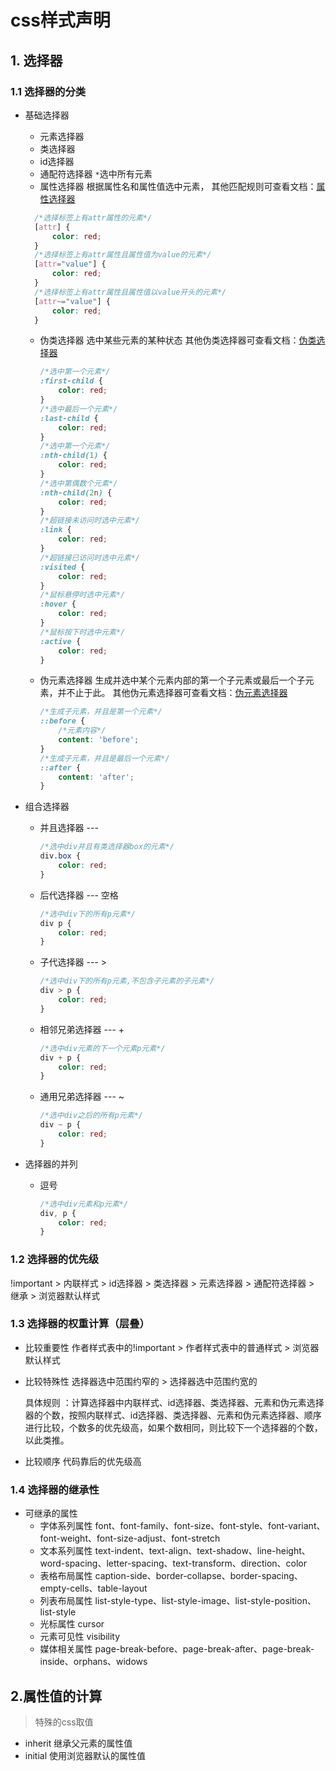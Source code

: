 # css样式声明

## 1. 选择器

### 1.1 选择器的分类

- 基础选择器
  - 元素选择器
  - 类选择器
  - id选择器
  - 通配符选择器
    `*`选中所有元素
  - 属性选择器
    根据属性名和属性值选中元素，
    其他匹配规则可查看文档：[属性选择器](https://developer.mozilla.org/zh-CN/docs/Web/CSS/Attribute_selectors)
  ```css
    /*选择标签上有attr属性的元素*/
    [attr] {
        color: red;
    }
    /*选择标签上有attr属性且属性值为value的元素*/
    [attr="value"] {
        color: red;
    }
    /*选择标签上有attr属性且属性值以value开头的元素*/
    [attr~="value"] {
        color: red;
    }
   ```
  - 伪类选择器
    选中某些元素的某种状态
    其他伪类选择器可查看文档：[伪类选择器](https://developer.mozilla.org/zh-CN/docs/Web/CSS/Pseudo-classes)
    ```css
    /*选中第一个元素*/
    :first-child {
        color: red;
    }
    /*选中最后一个元素*/
    :last-child {
        color: red;
    }
    /*选中第一个元素*/
    :nth-child(1) {
        color: red;
    }
    /*选中第偶数个元素*/
    :nth-child(2n) {
        color: red;
    }
    /*超链接未访问时选中元素*/
    :link {
        color: red;
    }
    /*超链接已访问时选中元素*/
    :visited {
        color: red;
    }
    /*鼠标悬停时选中元素*/
    :hover {
        color: red;
    }
    /*鼠标按下时选中元素*/
    :active {
        color: red;
    }
    ```
  - 伪元素选择器
    生成并选中某个元素内部的第一个子元素或最后一个子元素，并不止于此。
    其他伪元素选择器可查看文档：[伪元素选择器](https://developer.mozilla.org/zh-CN/docs/Web/CSS/Pseudo-elements)
    ```css
    /*生成子元素，并且是第一个元素*/
    ::before {
        /*元素内容*/
        content: 'before';
    }
    /*生成子元素，并且是最后一个元素*/
    ::after {
        content: 'after';
    }
    ```
    
- 组合选择器
  - 并且选择器 --- 
    ```css
    /*选中div并且有类选择器box的元素*/
    div.box {
        color: red;
    }
    ```
  - 后代选择器 --- 空格
    ```css
    /*选中div下的所有p元素*/
    div p {
        color: red;
    }
    ```
  - 子代选择器 --- >
    ```css
    /*选中div下的所有p元素,不包含子元素的子元素*/
    div > p {
        color: red;
    }
    ```
  - 相邻兄弟选择器 --- +
    ```css
    /*选中div元素的下一个元素p元素*/
    div + p {
        color: red;
    }
    ```
  - 通用兄弟选择器 --- ~
    ```css
    /*选中div之后的所有p元素*/
    div ~ p {
        color: red;
    }
    ```
- 选择器的并列
    - 逗号
        ```css
        /*选中div元素和p元素*/
        div, p {
            color: red;
        }
        ```

### 1.2 选择器的优先级
!important > 内联样式 > id选择器 > 类选择器 > 元素选择器 > 通配符选择器 > 继承 > 浏览器默认样式

### 1.3 选择器的权重计算（层叠）
- 比较重要性
  作者样式表中的!important > 作者样式表中的普通样式 > 浏览器默认样式
- 比较特殊性
  选择器选中范围约窄的 > 选择器选中范围约宽的
  
  具体规则 ：计算选择器中内联样式、id选择器、类选择器、元素和伪元素选择器的个数，按照内联样式、id选择器、类选择器、元素和伪元素选择器、顺序进行比较，个数多的优先级高，如果个数相同，则比较下一个选择器的个数，以此类推。 
- 比较顺序 
  代码靠后的优先级高
  

### 1.4 选择器的继承性
- 可继承的属性
  - 字体系列属性
        font、font-family、font-size、font-style、font-variant、font-weight、font-size-adjust、font-stretch
  - 文本系列属性
        text-indent、text-align、text-shadow、line-height、word-spacing、letter-spacing、text-transform、direction、color
  - 表格布局属性
        caption-side、border-collapse、border-spacing、empty-cells、table-layout
  - 列表布局属性
        list-style-type、list-style-image、list-style-position、list-style
  - 光标属性
        cursor
  - 元素可见性
        visibility
  - 媒体相关属性
        page-break-before、page-break-after、page-break-inside、orphans、widows

## 2.属性值的计算
 >特殊的css取值
- inherit
  继承父元素的属性值
- initial
  使用浏览器默认的属性值
